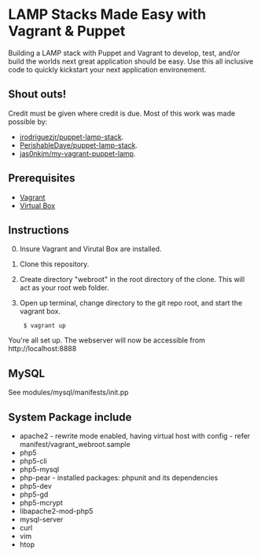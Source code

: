 # LAMP Stacks Made Easy with Vagrant & Puppet

Building a LAMP stack with Puppet and Vagrant to develop, test, and/or build the worlds next great application should be easy. Use this all inclusive code to quickly kickstart your next application environement.

## Shout outs!
Credit must be given where credit is due. Most of this work was made possible by:
* [jrodriguezjr/puppet-lamp-stack](https://github.com/jrodriguezjr/puppet-lamp-stack).
* [PerishableDave/puppet-lamp-stack](https://github.com/PerishableDave/puppet-lamp-stack).
* [jas0nkim/my-vagrant-puppet-lamp](https://github.com/jas0nkim/my-vagrant-puppet-lamp).

## Prerequisites
* [Vagrant](http://www.vagrantup.com/)
* [Virtual Box](https://www.virtualbox.org/)

## Instructions
0. Insure Vagrant and Virutal Box are installed.
1. Clone this repository.
2. Create directory "webroot" in the root directory of the clone. This will act as your root web folder.
3. Open up terminal, change directory to the git repo root, and start the vagrant box.

        $ vagrant up

You're all set up. The webserver will now be accessible from http://localhost:8888

## MySQL

See modules/mysql/manifests/init.pp

## System Package include

* apache2 - rewrite mode enabled, having virtual host with config - refer manifest/vagrant_webroot.sample
* php5
* php5-cli
* php5-mysql
* php-pear - installed packages: phpunit and its dependencies
* php5-dev
* php5-gd
* php5-mcrypt
* libapache2-mod-php5
* mysql-server
* curl
* vim
* htop
